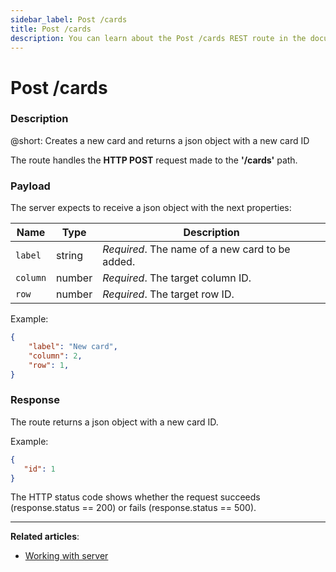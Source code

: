 ```yaml
---
sidebar_label: Post /cards
title: Post /cards
description: You can learn about the Post /cards REST route in the documentation of the DHTMLX JavaScript Kanban library. Browse developer guides and API reference, try out code examples and live demos, and download a free 30-day evaluation version of DHTMLX Kanban.
---
```


# Post /cards

### Description

@short: Creates a new card and returns a json object with a new card ID

The route handles the **HTTP POST** request made to the **'/cards'** path.

### Payload

The server expects to receive a json object with the next properties:

| Name       | Type        | Description |
| ----------- | ----------- | ----------- |
| `label`       |  string  | *Required*. The name of a new card to be added.|
| `column`       |  number  | *Required*. The target column ID.|
| `row`       |  number  | *Required*. The target row ID.|

Example:

~~~json
{
    "label": "New card",
    "column": 2,
    "row": 1,
}
~~~

### Response

The route returns a json object with a new card ID. 

Example:

~~~json
{ 
   "id": 1
}
~~~


The HTTP status code shows whether the request succeeds (response.status == 200) or fails (response.status == 500).

---

**Related articles**: 
- [Working with server](guides/working_with_server.md)

